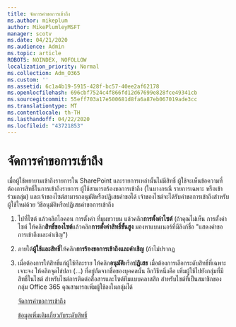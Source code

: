 ```yaml
---
title: จัดการคําขอการเข้าถึง
ms.author: mikeplum
author: MikePlumleyMSFT
manager: scotv
ms.date: 04/21/2020
ms.audience: Admin
ms.topic: article
ROBOTS: NOINDEX, NOFOLLOW
localization_priority: Normal
ms.collection: Adm_O365
ms.custom: ''
ms.assetid: 6c1a4b19-5915-428f-bc57-40ee2af62178
ms.openlocfilehash: 696cbf7524c4f866fd12d67699e828fce49341cb
ms.sourcegitcommit: 55eff703a17e500681d8fa6a87eb067019ade3cc
ms.translationtype: MT
ms.contentlocale: th-TH
ms.lasthandoff: 04/22/2020
ms.locfileid: "43721853"
---
```

# <a name="manage-access-requests"></a>จัดการคําขอการเข้าถึง

เมื่อผู้ใช้พยายามเข้าถึงรายการใน SharePoint และรายการเหล่านั้นไม่มีสิทธิ์ ผู้ใช้จะเห็นข้อความที่ต้องการสิทธิ์ในการเข้าถึงรายการ ผู้ใช้สามารถร้องขอการเข้าถึง (ในบางกรณี รายการเฉพาะ หรือเข้าร่วมกลุ่ม) และเจ้าของไซต์สามารถอนุมัติหรือปฏิเสธคําขอได้ เจ้าของไซต์จะได้รับคําขอการเข้าถึงสําหรับผู้ใช้ใหม่ด้วย วิธีอนุมัติหรือปฏิเสธคําขอการเข้าถึง
  
1. ไปที่ไซต์ แล้วคลิกไอคอน การตั้งค่า ที่มุมขวาบน แล้วคลิก**การตั้งค่าไซต์** (ถ้าคุณไม่เห็น การตั้งค่าไซต์ ให้คลิก**สิทธิ์ของไซต์**แล้วคลิก**การตั้งค่าสิทธิ์ขั้นสูง** มองหาแบนเนอร์ที่มีลิงก์ชื่อ "แสดงคําขอการเข้าถึงและคําเชิญ")
    
2. ภายใต้**ผู้ใช้และสิทธิ์**ให้คลิก**การร้องขอการเข้าถึงและคําเชิญ** (ถ้าไม่ปรากฏ
    
3. เมื่อต้องการให้สิทธิ์แก่ผู้ใช้ทีละราย ให้คลิก**อนุมัติ**หรือ**ปฏิเสธ** เมื่อต้องการเลือกระดับสิทธิ์ที่เฉพาะเจาะจง ให้คลิกจุดไข่ปลา (...) ที่อยู่ถัดจากชื่อของบุคคลนั้น อีกวิธีหนึ่งคือ เพิ่มผู้ใช้ไปยังกลุ่มที่มีสิทธิ์ในไซต์ สําหรับไซต์การติดต่อสื่อสารและไซต์ทีมแบบคลาสสิก สําหรับไซต์ที่เป็นสมาชิกของกลุ่ม Office 365 คุณสามารถเพิ่มผู้ใช้ลงในกลุ่มได้
    
    [จัดการคําขอการเข้าถึง](https://go.microsoft.com/fwlink/?linkid=2008747)
    
    [ข้อมูลเพิ่มเติมเกี่ยวกับระดับสิทธิ์](https://go.microsoft.com/fwlink/?linkid=867071)
    


